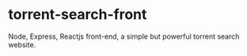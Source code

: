 # torrent-search-front
Node, Express, Reactjs front-end, a simple but powerful torrent search website.
